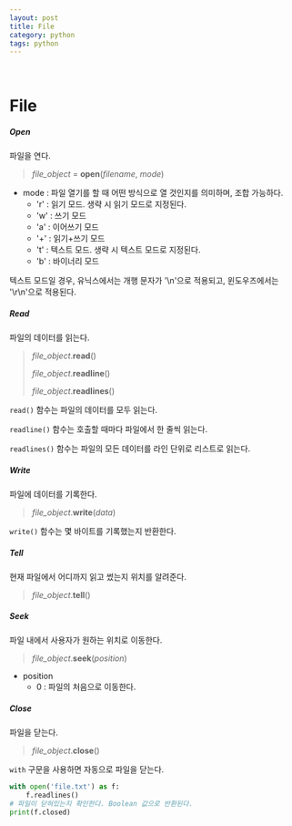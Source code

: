 ```yaml
---
layout: post
title: File
category: python
tags: python
---
```


&nbsp;

# File

##### Open

파일을 연다.

> *file_object* = **open**(*filename*, *mode*)

- mode : 파일 열기를 할 때 어떤 방식으로 열 것인지를 의미하며, 조합 가능하다.
  - 'r' : 읽기 모드. 생략 시 읽기 모드로 지정된다.
  - 'w' : 쓰기 모드
  - 'a' : 이어쓰기 모드
  - '+' : 읽기+쓰기 모드
  - 't' : 텍스트 모드. 생략 시 텍스트 모드로 지정된다.
  - 'b' : 바이너리 모드

텍스트 모드일 경우, 유닉스에서는 개행 문자가 '\n'으로 적용되고, 윈도우즈에서는 '\r\n'으로 적용된다.

##### Read

파일의 데이터를 읽는다.

> *file_object*.**read**()
>
> *file_object*.**readline**()
>
> *file_object*.**readlines**()

`read()` 함수는 파일의 데이터를 모두 읽는다.

`readline()` 함수는 호출할 때마다 파일에서 한 줄씩 읽는다.

`readlines()` 함수는 파일의 모든 데이터를 라인 단위로 리스트로 읽는다.

##### Write

파일에 데이터를 기록한다.

> *file_object*.**write**(*data*)

`write()` 함수는 몇 바이트를 기록했는지 반환한다.

##### Tell

현재 파일에서 어디까지 읽고 썼는지 위치를 알려준다.

> *file_object*.**tell**()

##### Seek

파일 내에서 사용자가 원하는 위치로 이동한다.

> *file_object*.**seek**(*position*)

- position
  - 0 : 파일의 처음으로 이동한다.

##### Close

파일을 닫는다.

> *file_object*.**close**()

`with` 구문을 사용하면 자동으로 파일을 닫는다.

```python
with open('file.txt') as f:
    f.readlines()
# 파일이 닫혀있는지 확인한다. Boolean 값으로 반환된다.    
print(f.closed)    
```

